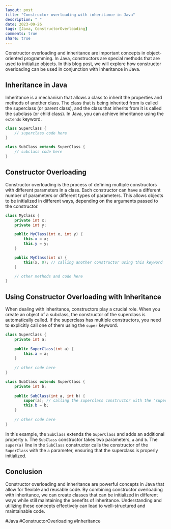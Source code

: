 ```yaml
---
layout: post
title: "Constructor overloading with inheritance in Java"
description: " "
date: 2023-09-26
tags: [Java, ConstructorOverloading]
comments: true
share: true
---
```


Constructor overloading and inheritance are important concepts in object-oriented programming. In Java, constructors are special methods that are used to initialize objects. In this blog post, we will explore how constructor overloading can be used in conjunction with inheritance in Java.

## Inheritance in Java

Inheritance is a mechanism that allows a class to inherit the properties and methods of another class. The class that is being inherited from is called the superclass (or parent class), and the class that inherits from it is called the subclass (or child class). In Java, you can achieve inheritance using the `extends` keyword.

```java
class SuperClass {
    // superclass code here
}

class SubClass extends SuperClass {
    // subclass code here
}
```

## Constructor Overloading

Constructor overloading is the process of defining multiple constructors with different parameters in a class. Each constructor can have a different number of parameters or different types of parameters. This allows objects to be initialized in different ways, depending on the arguments passed to the constructor.

```java
class MyClass {
    private int x;
    private int y;

    public MyClass(int x, int y) {
        this.x = x;
        this.y = y;
    }

    public MyClass(int x) {
        this(x, 0); // calling another constructor using this keyword
    }

    // other methods and code here
}
```

## Using Constructor Overloading with Inheritance

When dealing with inheritance, constructors play a crucial role. When you create an object of a subclass, the constructor of the superclass is automatically called. If the superclass has multiple constructors, you need to explicitly call one of them using the `super` keyword.

```java
class SuperClass {
    private int a;
    
    public SuperClass(int a) {
        this.a = a;
    }
    
    // other code here
}

class SubClass extends SuperClass {
    private int b;
    
    public SubClass(int a, int b) {
        super(a); // calling the superclass constructor with the 'super' keyword
        this.b = b;
    }
    
    // other code here
}
```

In this example, the `SubClass` extends the `SuperClass` and adds an additional property `b`. The `SubClass` constructor takes two parameters, `a` and `b`. The `super(a)` line in the `SubClass` constructor calls the constructor of the `SuperClass` with the `a` parameter, ensuring that the superclass is properly initialized.

## Conclusion

Constructor overloading and inheritance are powerful concepts in Java that allow for flexible and reusable code. By combining constructor overloading with inheritance, we can create classes that can be initialized in different ways while still maintaining the benefits of inheritance. Understanding and utilizing these concepts effectively can lead to well-structured and maintainable code.

#Java #ConstructorOverloading #Inheritance
